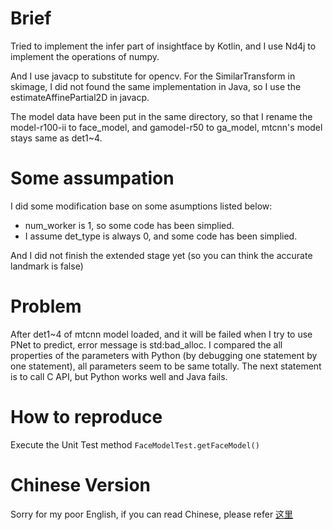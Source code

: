 # Brief

Tried to implement the infer part of insightface by Kotlin, and I use Nd4j to implement the operations of numpy.

And I use javacp to substitute for opencv. For the SimilarTransform in skimage, I did not found the same implementation in Java, so I use the estimateAffinePartial2D in javacp.

The model data have been put in the same directory, so that I rename the model-r100-ii to face_model, and gamodel-r50 to ga_model, mtcnn's model stays same as det1~4.

# Some assumpation

I did some modification base on some asumptions listed below:

 * num_worker is 1, so some code has been simplied.
 * I assume det_type is always 0, and some code has been simplied.

And I did not finish the extended stage yet (so you can think the accurate landmark is false)

# Problem

After det1~4 of mtcnn model loaded, and it will be failed when I try to use PNet to predict, error message is std:bad_alloc. I compared the all properties of the parameters with Python (by debugging one statement by one statement), all parameters seem to be same totally. The next statement is to call C API, but Python works well and Java fails.

# How to reproduce

Execute the Unit Test method `FaceModelTest.getFaceModel()`

# Chinese Version

Sorry for my poor English, if you can read Chinese, please refer [这里](README-CN.md)
